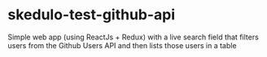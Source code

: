 # skedulo-test-github-api
Simple web app (using ReactJs + Redux) with a live search field that filters users from the Github Users API and then lists those users in a table
